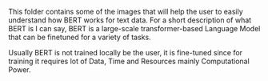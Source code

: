This folder contains some of the images that will help the user to easily understand how BERT works for text data. For a short description of what BERT is I can say, BERT is a large-scale transformer-based Language Model that can be finetuned for a variety of tasks.

Usually BERT is not trained locally be the user, it is fine-tuned since for training it requires lot of Data, Time and Resources mainly Computational Power.
